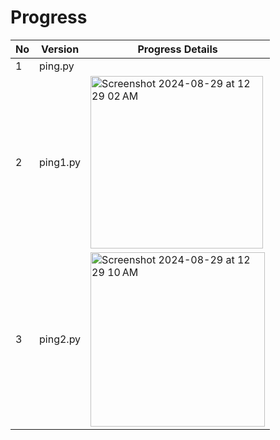 # Progress

|No|Version|Progress Details|
|--|-------|----------------|
|1|ping.py||<img width="513" alt="Screenshot 2024-08-29 at 12 28 49 AM" src="https://github.com/user-attachments/assets/4e90c628-eaea-4af9-bccb-9272bd9fb3f2">|
|2|ping1.py|<img width="276" alt="Screenshot 2024-08-29 at 12 29 02 AM" src="https://github.com/user-attachments/assets/dd7e6025-a03d-40b2-9183-6c6fecef5798">|
|3|ping2.py|<img width="279" alt="Screenshot 2024-08-29 at 12 29 10 AM" src="https://github.com/user-attachments/assets/51a2a20e-28d0-41c5-ae2e-d98e533b2476">|


